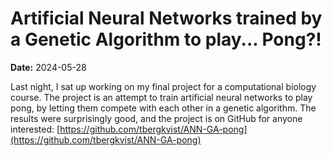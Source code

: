 # Artificial Neural Networks trained by a Genetic Algorithm to play... Pong?!
**Date:** 2024-05-28

Last night, I sat up working on my final project for a computational biology course. The project is an attempt to train artificial neural networks to play pong, by letting them compete with each other in a genetic algorithm. The results were surprisingly good, and the project is on GitHub for anyone interested: [https://github.com/tbergkvist/ANN-GA-pong](https://github.com/tbergkvist/ANN-GA-pong)
